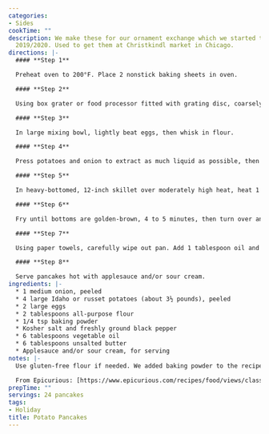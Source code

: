 ```yaml
---
categories:
- Sides
cookTime: ""
description: We make these for our ornament exchange which we started to do around
  2019/2020. Used to get them at Christkindl market in Chicago.
directions: |-
  #### **Step 1**

  Preheat oven to 200°F. Place 2 nonstick baking sheets in oven.

  #### **Step 2**

  Using box grater or food processor fitted with grating disc, coarsely grate onion and place in colander set in sink. Coarsely grate potatoes, add to colander, and set aside to drain.

  #### **Step 3**

  In large mixing bowl, lightly beat eggs, then whisk in flour.

  #### **Step 4**

  Press potatoes and onion to extract as much liquid as possible, then add to egg/flour mixture. Season with salt and freshly ground black pepper. Using wooden spoon or hands, mix well, but do not overwork.

  #### **Step 5**

  In heavy-bottomed, 12-inch skillet over moderately high heat, heat 1 tablespoon oil and 1 tablespoon butter until hot but not smoking. Drop 4 scant ¼-cup portions of potato mixture into pan and flatten with spatula to form four 3-inch pancakes.

  #### **Step 6**

  Fry until bottoms are golden-brown, 4 to 5 minutes, then turn over and fry until golden-brown and crisp, an additional 4 to 5 minutes. Transfer to paper towels to drain; season immediately with salt and pepper. Keep warm on baking sheets in oven while making remaining pancakes.

  #### **Step 7**

  Using paper towels, carefully wipe out pan. Add 1 tablespoon oil and 1 tablespoon butter and fry 4 more pancakes. Repeat with remaining batter, wiping out pan and adding 1 tablespoon oil and 1 tablespoon butter before each batch.

  #### **Step 8**

  Serve pancakes hot with applesauce and/or sour cream.
ingredients: |-
  * 1 medium onion, peeled
  * 4 large Idaho or russet potatoes (about 3½ pounds), peeled
  * 2 large eggs
  * 2 tablespoons all-purpose flour
  * 1/4 tsp baking powder
  * Kosher salt and freshly ground black pepper
  * 6 tablespoons vegetable oil
  * 6 tablespoons unsalted butter
  * Applesauce and/or sour cream, for serving
notes: |-
  Use gluten-free flour if needed. We added baking powder to the recipe.

  From Epicurious: [https://www.epicurious.com/recipes/food/views/classic-potato-pancakes-233361](https://www.epicurious.com/recipes/food/views/classic-potato-pancakes-233361 "https://www.epicurious.com/recipes/food/views/classic-potato-pancakes-233361")
prepTime: ""
servings: 24 pancakes
tags:
- Holiday
title: Potato Pancakes
---
```

